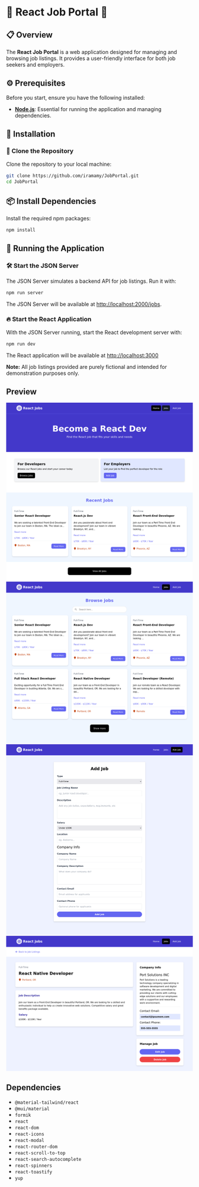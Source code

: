 # 🚀 React Job Portal 🚀

## 📋 Overview

The **React Job Portal** is a web application designed for managing and browsing job listings. It provides a user-friendly interface for both job seekers and employers.

## ⚙️ Prerequisites

Before you start, ensure you have the following installed:

- **[Node.js](https://nodejs.org/)**: Essential for running the application and managing dependencies.

## 🔧 Installation

### 📂 Clone the Repository

Clone the repository to your local machine:

```bash
git clone https://github.com/iramamy/JobPortal.git
cd JobPortal
```

## 📦 Install Dependencies

Install the required npm packages:
```bash
npm install
```

## 🚀 Running the Application
### 🛠️ Start the JSON Server

The JSON Server simulates a backend API for job listings. Run it with:
```bash
npm run server
```

The JSON Server will be available at [http://localhost:2000/jobs](http://localhost:2000/jobs).

### 🔥 Start the React Application

With the JSON Server running, start the React development server with:
```bash
npm run dev
```

The React application will be available at [http://localhost:3000](http://localhost:3000)

**Note:** All job listings provided are purely fictional and intended for demonstration purposes only.

## Preview
![Home](./images/home.png)
![Jobs](./images/jobs.png)
![AddJob](./images/addjob.png)
![Job](./images/job.png)

## Dependencies

- `@material-tailwind/react`
- `@mui/material`
- `formik`
- `react`
- `react-dom`
- `react-icons`
- `react-modal`
- `react-router-dom`
- `react-scroll-to-top`
- `react-search-autocomplete`
- `react-spinners`
- `react-toastify`
- `yup`
